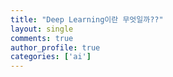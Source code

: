 ```yaml
---
title: "Deep Learning이란 무엇일까??"
layout: single
comments: true
author_profile: true
categories: ['ai']
---
```


